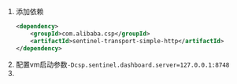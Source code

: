 1. 添加依赖
    ```xml
    <dependency>
        <groupId>com.alibaba.csp</groupId>
        <artifactId>sentinel-transport-simple-http</artifactId>
    </dependency>
    ```
2. 配置vm启动参数```-Dcsp.sentinel.dashboard.server=127.0.0.1:8748```
3. 